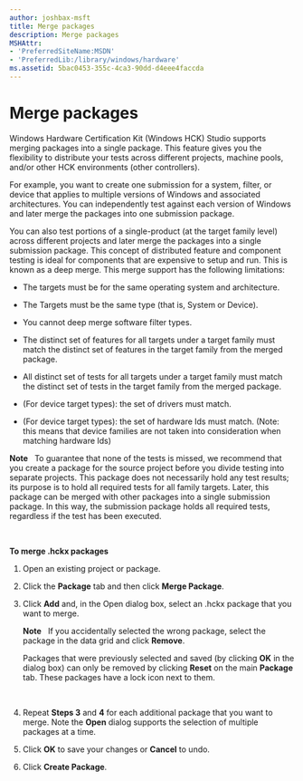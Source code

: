 ```yaml
---
author: joshbax-msft
title: Merge packages
description: Merge packages
MSHAttr:
- 'PreferredSiteName:MSDN'
- 'PreferredLib:/library/windows/hardware'
ms.assetid: 5bac0453-355c-4ca3-90dd-d4eee4faccda
---
```


# Merge packages


Windows Hardware Certification Kit (Windows HCK) Studio supports merging packages into a single package. This feature gives you the flexibility to distribute your tests across different projects, machine pools, and/or other HCK environments (other controllers).

For example, you want to create one submission for a system, filter, or device that applies to multiple versions of Windows and associated architectures. You can independently test against each version of Windows and later merge the packages into one submission package.

You can also test portions of a single-product (at the target family level) across different projects and later merge the packages into a single submission package. This concept of distributed feature and component testing is ideal for components that are expensive to setup and run. This is known as a deep merge. This merge support has the following limitations:

-   The targets must be for the same operating system and architecture.

-   The Targets must be the same type (that is, System or Device).

-   You cannot deep merge software filter types.

-   The distinct set of features for all targets under a target family must match the distinct set of features in the target family from the merged package.

-   All distinct set of tests for all targets under a target family must match the distinct set of tests in the target family from the merged package.

-   (For device target types): the set of drivers must match.

-   (For device target types): the set of hardware Ids must match. (Note: this means that device families are not taken into consideration when matching hardware Ids)

**Note**  
To guarantee that none of the tests is missed, we recommend that you create a package for the source project before you divide testing into separate projects. This package does not necessarily hold any test results; its purpose is to hold all required tests for all family targets. Later, this package can be merged with other packages into a single submission package. In this way, the submission package holds all required tests, regardless if the test has been executed.

 

**To merge .hckx packages**

1.  Open an existing project or package.

2.  Click the **Package** tab and then click **Merge Package**.

3.  Click **Add** and, in the Open dialog box, select an .hckx package that you want to merge.

    **Note**  
    If you accidentally selected the wrong package, select the package in the data grid and click **Remove**.

    Packages that were previously selected and saved (by clicking **OK** in the dialog box) can only be removed by clicking **Reset** on the main **Package** tab. These packages have a lock icon next to them.

     

4.  Repeat **Steps 3** and **4** for each additional package that you want to merge. Note the **Open** dialog supports the selection of multiple packages at a time.

5.  Click **OK** to save your changes or **Cancel** to undo.

6.  Click **Create Package**.

 

 






